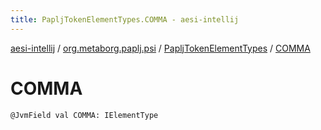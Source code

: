 ```yaml
---
title: PapljTokenElementTypes.COMMA - aesi-intellij
---
```


[aesi-intellij](../../index.html) / [org.metaborg.paplj.psi](../index.html) / [PapljTokenElementTypes](index.html) / [COMMA](.)

# COMMA

`@JvmField val COMMA: IElementType`